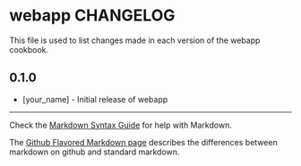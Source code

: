 webapp CHANGELOG
================

This file is used to list changes made in each version of the webapp cookbook.

0.1.0
-----
- [your_name] - Initial release of webapp

- - -
Check the [Markdown Syntax Guide](http://daringfireball.net/projects/markdown/syntax) for help with Markdown.

The [Github Flavored Markdown page](http://github.github.com/github-flavored-markdown/) describes the differences between markdown on github and standard markdown.
